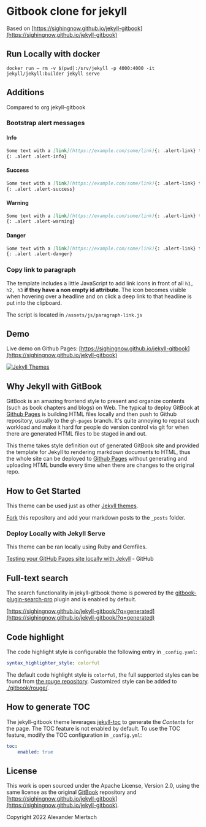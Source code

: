 # Gitbook clone for jekyll

Based on [https://sighingnow.github.io/jekyll-gitbook](https://sighingnow.github.io/jekyll-gitbook)

## Run Locally with docker

`docker run — rm -v $(pwd):/srv/jekyll -p 4000:4000 -it jekyll/jekyll:builder jekyll serve`

## Additions

Compared to org jekyll-gitbook

### Bootstrap alert messages

#### Info

```markdown
Some text with a [link](https://example.com/some/link){: .alert-link} that should be displayed as alert info
{: .alert .alert-info}
```

#### Success

```markdown
Some text with a [link](https://example.com/some/link){: .alert-link} that should be displayed as alert success message
{: .alert .alert-success}
```


#### Warning

```markdown
Some text with a [link](https://example.com/some/link){: .alert-link} that should be displayed as alert warning
{: .alert .alert-warning}
```

#### Danger

```markdown
Some text with a [link](https://example.com/some/link){: .alert-link} that should be displayed as alert danger message
{: .alert .alert-danger}
```
### Copy link to paragraph

The template includes a little JavaScript to add link icons in front of all `h1, h2, h3` **if they have a non empty id attribute**.
The icon becomes visible when hovering over a headline and on click a deep link to that headline is put into the clipboard.

The script is located in `/assets/js/paragraph-link.js`

## Demo

Live demo on Github Pages: [https://sighingnow.github.io/jekyll-gitbook](https://sighingnow.github.io/jekyll-gitbook)

[![Jekyll Themes](https://img.shields.io/badge/featured%20on-JekyllThemes-red.svg)](https://jekyll-themes.com/jekyll-gitbook/)

## Why Jekyll with GitBook

GitBook is an amazing frontend style to present and organize contents (such as book chapters
and blogs) on Web. The typical to deploy GitBook at [Github Pages][1]
is building HTML files locally and then push to Github repository, usually to the `gh-pages`
branch. It's quite annoying to repeat such workload and make it hard for people do version
control via git for when there are generated HTML files to be staged in and out.

This theme takes style definition out of generated GitBook site and provided the template
for Jekyll to rendering markdown documents to HTML, thus the whole site can be deployed
to [Github Pages][1] without generating and uploading HTML bundle every time when there are
changes to the original repo.

## How to Get Started

This theme can be used just as other [Jekyll themes][1].

[Fork][3] this repository and add your markdown posts to the `_posts` folder.

### Deploy Locally with Jekyll Serve

This theme can be ran locally using Ruby and Gemfiles.

[Testing your GitHub Pages site locally with Jekyll](https://docs.github.com/en/pages/setting-up-a-github-pages-site-with-jekyll/testing-your-github-pages-site-locally-with-jekyll) - GitHub

## Full-text search

The search functionality in jekyll-gitbook theme is powered by the [gitbook-plugin-search-pro][5] plugin and is enabled by default.

[https://sighingnow.github.io/jekyll-gitbook/?q=generated](https://sighingnow.github.io/jekyll-gitbook/?q=generated)

## Code highlight

The code highlight style is configurable the following entry in `_config.yaml`:

```yaml
syntax_highlighter_style: colorful
```

The default code highlight style is `colorful`, the full supported styles can be found from [the rouge repository][6]. Customized
style can be added to [./gitbook/rouge/](./gitbook/rouge/).

## How to generate TOC

The jekyll-gitbook theme leverages [jekyll-toc][4] to generate the *Contents* for the page.
The TOC feature is not enabled by default. To use the TOC feature, modify the TOC
configuration in `_config.yml`:

```yaml
toc:
    enabled: true
```

## License

This work is open sourced under the Apache License, Version 2.0, using the
same license as the original [GitBook](https://github.com/GitbookIO/gitbook) repository and [https://sighingnow.github.io/jekyll-gitbook](https://sighingnow.github.io/jekyll-gitbook).

Copyright 2022 Alexander Miertsch

[1]: https://pages.github.com
[2]: https://pages.github.com/themes
[3]: https://github.com/sighingnow/jekyll-gitbook/fork
[4]: https://github.com/allejo/jekyll-toc
[5]: https://github.com/gitbook-plugins/gitbook-plugin-search-pro
[6]: https://github.com/rouge-ruby/rouge/tree/master/lib/rouge/themes
